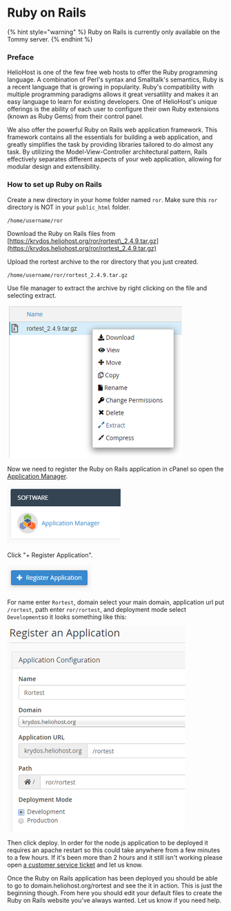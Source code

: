 # Ruby on Rails

{% hint style="warning" %}
Ruby on Rails is currently only available on the Tommy server.
{% endhint %}

### Preface

HelioHost is one of the few free web hosts to offer the Ruby programming language. A combination of Perl's syntax and Smalltalk's semantics, Ruby is a recent language that is growing in popularity. Ruby's compatibility with multiple programming paradigms allows it great versatility and makes it an easy language to learn for existing developers. One of HelioHost's unique offerings is the ability of each user to configure their own Ruby extensions \(known as Ruby Gems\) from their control panel.

We also offer the powerful Ruby on Rails web application framework. This framework contains all the essentials for building a web application, and greatly simplifies the task by providing libraries tailored to do almost any task. By utilizing the Model-View-Controller architectural pattern, Rails effectively separates different aspects of your web application, allowing for modular design and extensibility.

### How to set up Ruby on Rails

Create a new directory in your home folder named `ror`. Make sure this `ror` directory is NOT in your `public_html` folder.

```text
/home/username/ror
```

Download the Ruby on Rails files from [https://krydos.heliohost.org/ror/rortest\_2.4.9.tar.gz](https://krydos.heliohost.org/ror/rortest_2.4.9.tar.gz)

Upload the rortest archive to the ror directory that you just created.

```text
/home/username/ror/rortest_2.4.9.tar.gz
```

Use file manager to extract the archive by right clicking on the file and selecting extract.

![](../.gitbook/assets/rortest_extract.png)

Now we need to register the Ruby on Rails application in cPanel so open the [Application Manager](https://tommy.heliohost.org:2083/frontend/paper_lantern/passenger/index.html).

![](../.gitbook/assets/application_manager.png)

Click "+ Register Application".

![](../.gitbook/assets/register_application.png)

For name enter `Rortest`, domain select your main domain, application url put `/rortest`, path enter `ror/rortest`, and deployment mode select `Development`so it looks something like this:

![](../.gitbook/assets/register_rortest_application.png)

Then click deploy. In order for the node.js application to be deployed it requires an apache restart so this could take anywhere from a few minutes to a few hours. If it's been more than 2 hours and it still isn't working please open [a customer service ticket](https://www.helionet.org/index/forum/45-customer-service/) and let us know.

Once the Ruby on Rails application has been deployed you should be able to go to domain.heliohost.org/rortest and see the it in action. This is just the beginning though. From here you should edit your default files to create the Ruby on Rails website you've always wanted. Let us know if you need help.

